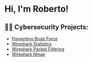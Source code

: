 <h1>Hi, I'm Roberto!

<h2>👨‍💻 Cybersecurity Projects:</h2>

- [Preventing Brute Force](https://github.com/RMBaez/Snort-Challenge/blob/main/README.md)
- [Wireshark Statistics](https://github.com/RMBaez/Statistics/blob/main/README.md)
- [Wireshark Packet Filtering](https://github.com/RMBaez/Protocol-Filter/blob/main/README.md)
- [Wireshark Nmap](https://github.com/RMBaez/NMAP/blob/main/README.md)
